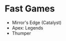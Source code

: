 # Fast Games

* Mirror's Edge (Catalyst)
* Apex: Legends
* Thumper

[comment]: # (* Infamous: Second Son)
[comment]: # (* DMC)
